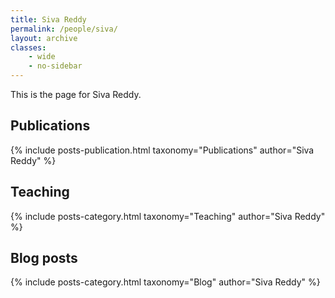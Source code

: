 ```yaml
---
title: Siva Reddy
permalink: /people/siva/
layout: archive
classes:
    - wide
    - no-sidebar
---
```


This is the page for Siva Reddy.

## Publications

<div>
  {% include posts-publication.html taxonomy="Publications" author="Siva Reddy" %}
</div>

## Teaching

<div>
  {% include posts-category.html taxonomy="Teaching" author="Siva Reddy" %}
</div>

## Blog posts

<div>
  {% include posts-category.html taxonomy="Blog" author="Siva Reddy" %}
</div>
